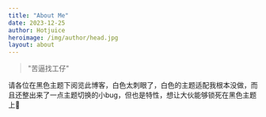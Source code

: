 ```yaml
---
title: "About Me"
date: 2023-12-25
author: Hotjuice
heroimage: /img/author/head.jpg
layout: about
---
```

> "苦逼找工仔"

请各位在黑色主题下阅览此博客，白色太刺眼了，白色的主题适配我根本没做，而且还整出来了一点主题切换的小bug，但也是特性，想让大伙能够锁死在黑色主题上🤗